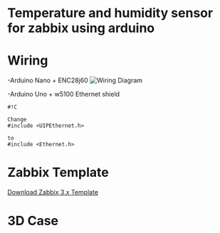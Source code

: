 # Temperature and humidity sensor for zabbix using arduino #

# Wiring #

-Arduino Nano + ENC28j60
![Wiring Diagram](https://bitbucket.org/vitorveras/arduino/downloads/WiringDiagram.jpg)

-Arduino Uno + w5100 Ethernet shield

```
#!C

Change
#include <UIPEthernet.h>

to
#include <Ethernet.h>

```
 
# Zabbix Template #
[Download Zabbix 3.x Template](https://bitbucket.org/vitorveras/arduino/downloads/zbx_Template_Arduino_DHT_Sensor.xml)

# 3D Case #

